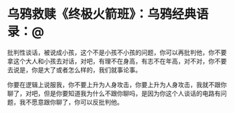 # 乌鸦救赎《终极火箭班》：乌鸦经典语录：@

批判性谈话，被说成小孩，这个不是小孩不小孩的问题，你可以再批判他，你不要拿这个大人和小孩去对话，对吧，有理不在身高，有志不在年高，对不对，你不要去说是，你是大了或者怎么样的，我们就事论事。

你要在逻辑上说服我，你不要上升为人身攻击，你要上升为人身攻击，我就不跟你聊了，对吧，但是你要知道我为什么不跟你聊吗，是因为你这个人谈话的电路有问题，我不愿意跟你聊了，你可以反批判他。

